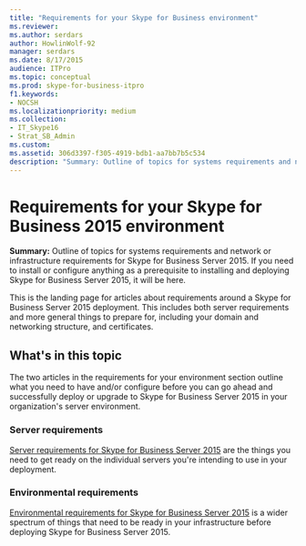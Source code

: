 ```yaml
---
title: "Requirements for your Skype for Business environment"
ms.reviewer: 
ms.author: serdars
author: HowlinWolf-92
manager: serdars
ms.date: 8/17/2015
audience: ITPro
ms.topic: conceptual
ms.prod: skype-for-business-itpro
f1.keywords:
- NOCSH
ms.localizationpriority: medium
ms.collection: 
- IT_Skype16
- Strat_SB_Admin
ms.custom: 
ms.assetid: 306d3397-f305-4919-bdb1-aa7bb7b5c534
description: "Summary: Outline of topics for systems requirements and network or infrastructure requirements for Skype for Business Server 2015. If you need to install or configure anything as a prerequisite to installing and deploying Skype for Business Server 2015, it will be here."
---
```


# Requirements for your Skype for Business 2015 environment
 
**Summary:** Outline of topics for systems requirements and network or infrastructure requirements for Skype for Business Server 2015. If you need to install or configure anything as a prerequisite to installing and deploying Skype for Business Server 2015, it will be here.
  
This is the landing page for articles about requirements around a Skype for Business Server 2015 deployment. This includes both server requirements and more general things to prepare for, including your domain and networking structure, and certificates.
  
## What's in this topic

The two articles in the requirements for your environment section outline what you need to have and/or configure before you can go ahead and successfully deploy or upgrade to Skype for Business Server 2015 in your organization's server environment.
  
### Server requirements

[Server requirements for Skype for Business Server 2015](server-requirements.md) are the things you need to get ready on the individual servers you're intending to use in your deployment.
  
### Environmental requirements

[Environmental requirements for Skype for Business Server 2015](environmental-requirements.md) is a wider spectrum of things that need to be ready in your infrastructure before deploying Skype for Business Server 2015.
  


